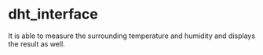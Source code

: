 # dht_interface
It is able to measure the surrounding temperature and humidity and displays the result as well.
